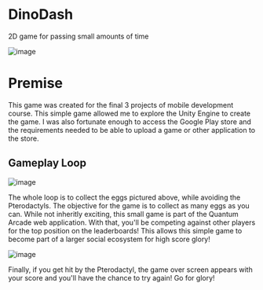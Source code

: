# DinoDash
2D game for passing small amounts of time

![image](https://github.com/MikeJLeBlanc/DinoDash/assets/113053540/f8caa1db-e4c7-4b20-b1f3-f53fcbdca482)

# Premise
This game was created for the final 3 projects of mobile development course. This simple game allowed me to explore the Unity Engine to create the game.
I was also fortunate enough to access the Google Play store and the requirements needed to be able to upload a game or other application to the store.

## Gameplay Loop

![image](https://github.com/MikeJLeBlanc/DinoDash/assets/113053540/5c4bba51-1899-46f8-a906-55827edb4507)

The whole loop is to collect the eggs pictured above, while avoiding the Pterodactyls. The objective for the game is to collect as many eggs as you can.
While not inheritly exciting, this small game is part of the Quantum Arcade web application. With that, you'll be competing against other players for the top position on the leaderboards!
This allows this simple game to become part of a larger social ecosystem for high score glory!

![image](https://github.com/MikeJLeBlanc/DinoDash/assets/113053540/fa09975c-b1a0-4582-b0af-362f9d0dd4ee)

Finally, if you get hit by the Pterodactyl, the game over screen appears with your score and you'll have the chance to try again! Go for glory!

